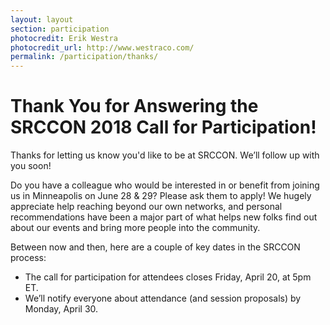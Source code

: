 ```yaml
---
layout: layout
section: participation
photocredit: Erik Westra
photocredit_url: http://www.westraco.com/
permalink: /participation/thanks/
---
```


# Thank You for Answering the SRCCON 2018 Call for Participation!

Thanks for letting us know you'd like to be at SRCCON. We’ll follow up with you soon!

Do you have a colleague who would be interested in or benefit from joining us in Minneapolis on June 28 & 29? Please ask them to apply! We hugely appreciate help reaching beyond our own networks, and personal recommendations have been a major part of what helps new folks find out about our events and bring more people into the community.

Between now and then, here are a couple of key dates in the SRCCON process:

* The call for participation for attendees closes Friday, April 20, at 5pm ET.
* We’ll notify everyone about attendance (and session proposals) by Monday, April 30.
